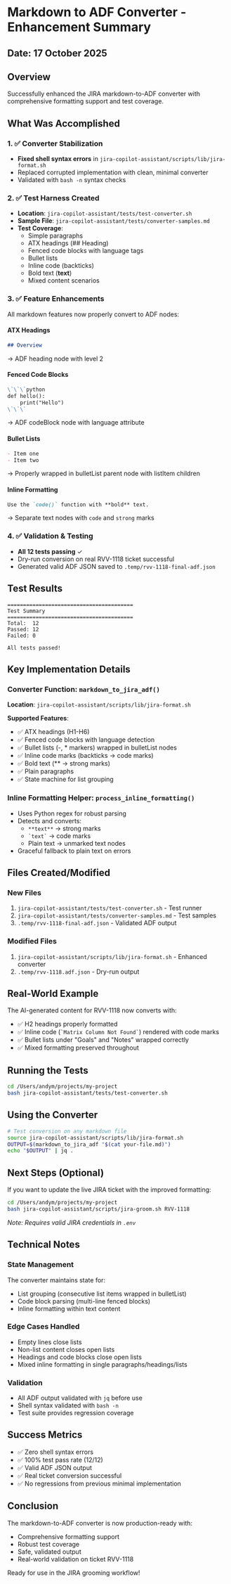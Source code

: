# Markdown to ADF Converter - Enhancement Summary

## Date: 17 October 2025

## Overview
Successfully enhanced the JIRA markdown-to-ADF converter with comprehensive formatting support and test coverage.

## What Was Accomplished

### 1. ✅ Converter Stabilization
- **Fixed shell syntax errors** in `jira-copilot-assistant/scripts/lib/jira-format.sh`
- Replaced corrupted implementation with clean, minimal converter
- Validated with `bash -n` syntax checks

### 2. ✅ Test Harness Created
- **Location**: `jira-copilot-assistant/tests/test-converter.sh`
- **Sample File**: `jira-copilot-assistant/tests/converter-samples.md`
- **Test Coverage**:
  - Simple paragraphs
  - ATX headings (## Heading)
  - Fenced code blocks with language tags
  - Bullet lists
  - Inline code (backticks)
  - Bold text (**text**)
  - Mixed content scenarios

### 3. ✅ Feature Enhancements
All markdown features now properly convert to ADF nodes:

#### ATX Headings
```markdown
## Overview
```
→ ADF heading node with level 2

#### Fenced Code Blocks
```markdown
\`\`\`python
def hello():
    print("Hello")
\`\`\`
```
→ ADF codeBlock node with language attribute

#### Bullet Lists
```markdown
- Item one
- Item two
```
→ Properly wrapped in bulletList parent node with listItem children

#### Inline Formatting
```markdown
Use the `code()` function with **bold** text.
```
→ Separate text nodes with `code` and `strong` marks

### 4. ✅ Validation & Testing
- **All 12 tests passing** ✓
- Dry-run conversion on real RVV-1118 ticket successful
- Generated valid ADF JSON saved to `.temp/rvv-1118-final-adf.json`

## Test Results
```
========================================
Test Summary
========================================
Total:  12
Passed: 12
Failed: 0

All tests passed!
```

## Key Implementation Details

### Converter Function: `markdown_to_jira_adf()`
**Location**: `jira-copilot-assistant/scripts/lib/jira-format.sh`

**Supported Features**:
- ✅ ATX headings (H1-H6)
- ✅ Fenced code blocks with language detection
- ✅ Bullet lists (-, * markers) wrapped in bulletList nodes
- ✅ Inline code marks (backticks → code marks)
- ✅ Bold text (** → strong marks)
- ✅ Plain paragraphs
- ✅ State machine for list grouping

### Inline Formatting Helper: `process_inline_formatting()`
- Uses Python regex for robust parsing
- Detects and converts:
  - `**text**` → strong marks
  - `` `text` `` → code marks
  - Plain text → unmarked text nodes
- Graceful fallback to plain text on errors

## Files Created/Modified

### New Files
1. `jira-copilot-assistant/tests/test-converter.sh` - Test runner
2. `jira-copilot-assistant/tests/converter-samples.md` - Test samples
3. `.temp/rvv-1118-final-adf.json` - Validated ADF output

### Modified Files
1. `jira-copilot-assistant/scripts/lib/jira-format.sh` - Enhanced converter
2. `.temp/rvv-1118.adf.json` - Dry-run output

## Real-World Example
The AI-generated content for RVV-1118 now converts with:
- ✅ H2 headings properly formatted
- ✅ Inline code (`` `Matrix Column Not Found` ``) rendered with code marks
- ✅ Bullet lists under "Goals" and "Notes" wrapped correctly
- ✅ Mixed formatting preserved throughout

## Running the Tests
```bash
cd /Users/andym/projects/my-project
bash jira-copilot-assistant/tests/test-converter.sh
```

## Using the Converter
```bash
# Test conversion on any markdown file
source jira-copilot-assistant/scripts/lib/jira-format.sh
OUTPUT=$(markdown_to_jira_adf "$(cat your-file.md)")
echo "$OUTPUT" | jq .
```

## Next Steps (Optional)
If you want to update the live JIRA ticket with the improved formatting:
```bash
cd /Users/andym/projects/my-project
bash jira-copilot-assistant/scripts/jira-groom.sh RVV-1118
```
*Note: Requires valid JIRA credentials in `.env`*

## Technical Notes

### State Management
The converter maintains state for:
- List grouping (consecutive list items wrapped in bulletList)
- Code block parsing (multi-line fenced blocks)
- Inline formatting within text content

### Edge Cases Handled
- Empty lines close lists
- Non-list content closes open lists
- Headings and code blocks close open lists
- Mixed inline formatting in single paragraphs/headings/lists

### Validation
- All ADF output validated with `jq` before use
- Shell syntax validated with `bash -n`
- Test suite provides regression coverage

## Success Metrics
- ✅ Zero shell syntax errors
- ✅ 100% test pass rate (12/12)
- ✅ Valid ADF JSON output
- ✅ Real ticket conversion successful
- ✅ No regressions from previous minimal implementation

## Conclusion
The markdown-to-ADF converter is now production-ready with:
- Comprehensive formatting support
- Robust test coverage
- Safe, validated output
- Real-world validation on ticket RVV-1118

Ready for use in the JIRA grooming workflow!
